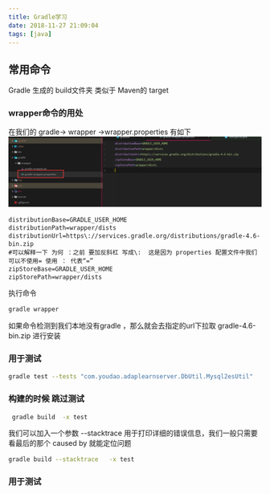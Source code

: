 ```yaml
---
title: Gradle学习
date: 2018-11-27 21:09:04
tags: [java]
---
```

## 常用命令

Gradle 生成的 build文件夹 类似于 Maven的  target 

### wrapper命令的用处
在我们的 gradle-> wrapper ->wrapper.properties 有如下
![](https://raw.githubusercontent.com/GuXiangFly/imagerepo/master/20190313103654.png)
```properties
distributionBase=GRADLE_USER_HOME
distributionPath=wrapper/dists
distributionUrl=https\://services.gradle.org/distributions/gradle-4.6-bin.zip
#可以解释一下 为何 ：之前 要加反斜杠 写成\:  这是因为 properties 配置文件中我们可以不使用= 使用 ： 代表“=”
zipStoreBase=GRADLE_USER_HOME
zipStorePath=wrapper/dists
```
执行命令
```bash
gradle wrapper
```
如果命令检测到我们本地没有gradle ，那么就会去指定的url下拉取 gradle-4.6-bin.zip 进行安装


### 用于测试
```bash
gradle test --tests "com.youdao.adaplearnserver.DbUtil.Mysql2esUtil"
```

### 构建的时候  跳过测试
```bash
 gradle build  -x test 
```
我们可以加入一个参数 --stacktrace 用于打印详细的错误信息，我们一般只需要看最后的那个 caused by 就能定位问题  
```bash
gradle build --stacktrace   -x test 
```

### 用于测试
